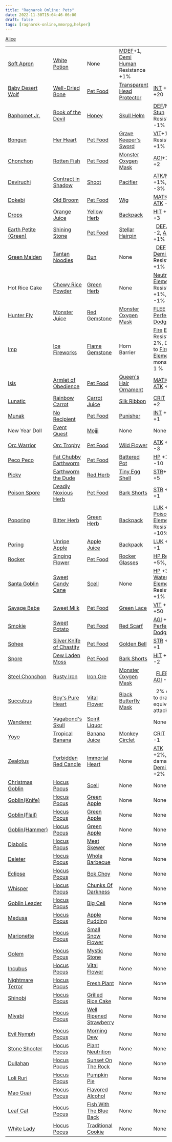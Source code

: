 ```yaml
---
title: "Ragnarok Online: Pets"
date: 2022-11-30T15:04:46-06:00
draft: false
tags: [ragnarok-online,mmorpg,helper]
---
```


<table class="pets>

<tbody><tr>
<th> Monster </th>
<th> Taming Item </th>
<th> Food </th>
<th> Accessory </th>
<th> Bonus(es)
</th></tr>
<tr>

<td><span class="plainlinks"><a rel="nofollow" class="external text" href="https://cp.arcadia-online.org/monster/view/?id=1275">Alice</a></span></td>

<td><span class="plainlinks"><a rel="nofollow" class="external text" href="https://cp.arcadia-online.org/item/view/?id=661">Soft Apron</a></span></td>

<td><span class="plainlinks"><a rel="nofollow" class="external text" href="https://cp.arcadia-online.org/item/view/?id=504">White Potion</a></span></td>

<td>None </td>

<td> <a href="/web/20181205000435/http://wiki.originsro.org/wiki/MDEF" title="MDEF" class="mw-redirect">MDEF</a>+1, <a href="/web/20181205000435/http://wiki.originsro.org/wiki/Demi_Human" title="Demi Human">Demi Human</a> Resistance +1%

</td></tr>

<tr>

<td><span class="plainlinks"><a rel="nofollow" class="external text" href="https://cp.arcadia-online.org/monster/view/?id=1107">Baby Desert Wolf</a></span></td>

<td><span class="plainlinks"><a rel="nofollow" class="external text" href="https://cp.arcadia-online.org/item/view/?id=628">Well-Dried Bone</a></span></td>

<td><span class="plainlinks"><a rel="nofollow" class="external text" href="https://cp.arcadia-online.org/item/view/?id=537">Pet Food</a></span></td>

<td><span class="plainlinks"><a rel="nofollow" class="external text" href="https://cp.arcadia-online.org/item/view/?id=10003">Transparent Head Protector</a></span> </td>

<td> <a href="/web/20181205000435/http://wiki.originsro.org/wiki/INT" title="INT" class="mw-redirect">INT</a> +1, <a href="/web/20181205000435/http://wiki.originsro.org/wiki/SP" title="SP">SP</a> +20

</td></tr>

<tr>

<td><span class="plainlinks"><a rel="nofollow" class="external text" href="https://cp.arcadia-online.org/monster/view/?id=1101">Baphomet Jr.</a></span></td>

<td><span class="plainlinks"><a rel="nofollow" class="external text" href="https://cp.arcadia-online.org/item/view/?id=642">Book of the Devil</a></span></td>

<td><span class="plainlinks"><a rel="nofollow" class="external text" href="https://cp.arcadia-online.org/item/view/?id=518">Honey</a></span></td>

<td><span class="plainlinks"><a rel="nofollow" class="external text" href="https://cp.arcadia-online.org/item/view/?id=10001">Skull Helm</a></span> </td>

<td> <a href="/web/20181205000435/http://wiki.originsro.org/wiki/DEF" title="DEF">DEF</a>/MDEF+1, <a href="/web/20181205000435/http://wiki.originsro.org/wiki/Stun" title="Stun" class="mw-redirect">Stun</a> Resistance -1%

</td></tr>

<tr>

<td><span class="plainlinks"><a rel="nofollow" class="external text" href="https://cp.arcadia-online.org/monster/view/?id=1188">Bongun</a></span></td>

<td><span class="plainlinks"><a rel="nofollow" class="external text" href="https://cp.arcadia-online.org/item/view/?id=659">Her Heart</a></span></td>

<td><span class="plainlinks"><a rel="nofollow" class="external text" href="https://cp.arcadia-online.org/item/view/?id=537">Pet Food</a></span></td>

<td><span class="plainlinks"><a rel="nofollow" class="external text" href="https://cp.arcadia-online.org/item/view/?id=10020">Grave Keeper's Sword</a></span> </td>

<td> <a href="/web/20181205000435/http://wiki.originsro.org/wiki/VIT" title="VIT" class="mw-redirect">VIT</a>+1, <a href="/web/20181205000435/http://wiki.originsro.org/wiki/Stun" title="Stun" class="mw-redirect">Stun</a> Resistance +1%

</td></tr>

<tr>

<td><span class="plainlinks"><a rel="nofollow" class="external text" href="https://cp.arcadia-online.org/monster/view/?id=1011">Chonchon</a></span></td>

<td><span class="plainlinks"><a rel="nofollow" class="external text" href="https://cp.arcadia-online.org/item/view/?id=624">Rotten Fish</a></span></td>

<td><span class="plainlinks"><a rel="nofollow" class="external text" href="https://cp.arcadia-online.org/item/view/?id=537">Pet Food</a></span></td>

<td><span class="plainlinks"><a rel="nofollow" class="external text" href="https://cp.arcadia-online.org/item/view/?id=10002">Monster Oxygen Mask</a></span> </td>

<td> <a href="/web/20181205000435/http://wiki.originsro.org/wiki/AGI" title="AGI" class="mw-redirect">AGI</a>+1, <a href="/web/20181205000435/http://wiki.originsro.org/wiki/FLEE" title="FLEE">FLEE</a> +2

</td></tr>

<tr>

<td><span class="plainlinks"><a rel="nofollow" class="external text" href="https://cp.arcadia-online.org/monster/view/?id=1109">Deviruchi</a></span></td>

<td><span class="plainlinks"><a rel="nofollow" class="external text" href="https://cp.arcadia-online.org/item/view/?id=641">Contract in Shadow</a></span></td>

<td><span class="plainlinks"><a rel="nofollow" class="external text" href="https://cp.arcadia-online.org/item/view/?id=711">Shoot</a></span></td>

<td><span class="plainlinks"><a rel="nofollow" class="external text" href="https://cp.arcadia-online.org/item/view/?id=10004">Pacifier</a></span> </td>

<td> <a href="/web/20181205000435/http://wiki.originsro.org/wiki/ATK" title="ATK" class="mw-redirect">ATK</a>/<a href="/web/20181205000435/http://wiki.originsro.org/wiki/MATK" title="MATK" class="mw-redirect">MATK</a> +1%, <a href="/web/20181205000435/http://wiki.originsro.org/wiki/HP" title="HP" class="mw-redirect">HP</a>/<a href="/web/20181205000435/http://wiki.originsro.org/wiki/SP" title="SP">SP</a> -3%

</td></tr>

<tr>

<td><span class="plainlinks"><a rel="nofollow" class="external text" href="https://cp.arcadia-online.org/monster/view/?id=1110">Dokebi</a></span></td>

<td><span class="plainlinks"><a rel="nofollow" class="external text" href="https://cp.arcadia-online.org/item/view/?id=637">Old Broom</a></span></td>

<td><span class="plainlinks"><a rel="nofollow" class="external text" href="https://cp.arcadia-online.org/item/view/?id=537">Pet Food</a></span></td>

<td><span class="plainlinks"><a rel="nofollow" class="external text" href="https://cp.arcadia-online.org/item/view/?id=10005">Wig</a></span> </td>

<td> <a href="/web/20181205000435/http://wiki.originsro.org/wiki/MATK" title="MATK" class="mw-redirect">MATK</a> +1%, <a href="/web/20181205000435/http://wiki.originsro.org/wiki/ATK" title="ATK" class="mw-redirect">ATK</a> -1%

</td></tr>

<tr>

<td><span class="plainlinks"><a rel="nofollow" class="external text" href="https://cp.arcadia-online.org/monster/view/?id=1113">Drops</a></span></td>

<td><span class="plainlinks"><a rel="nofollow" class="external text" href="https://cp.arcadia-online.org/item/view/?id=620">Orange Juice</a></span></td>

<td><span class="plainlinks"><a rel="nofollow" class="external text" href="https://cp.arcadia-online.org/item/view/?id=508">Yellow Herb</a></span></td>

<td><span class="plainlinks"><a rel="nofollow" class="external text" href="https://cp.arcadia-online.org/item/view/?id=10013">Backpack</a></span> </td>

<td> <a href="/web/20181205000435/http://wiki.originsro.org/wiki/HIT" title="HIT" class="mw-redirect">HIT</a> +3, <a href="/web/20181205000435/http://wiki.originsro.org/wiki/ATK" title="ATK" class="mw-redirect">ATK</a> +3

</td></tr>

<tr>

<td><span class="plainlinks"><a rel="nofollow" class="external text" href="https://cp.arcadia-online.org/monster/view/?id=1155">Earth Petite (Green)</a></span></td>

<td><span class="plainlinks"><a rel="nofollow" class="external text" href="https://cp.arcadia-online.org/item/view/?id=640">Shining Stone</a></span></td>

<td><span class="plainlinks"><a rel="nofollow" class="external text" href="https://cp.arcadia-online.org/item/view/?id=537">Pet Food</a></span></td>

<td><span class="plainlinks"><a rel="nofollow" class="external text" href="https://cp.arcadia-online.org/item/view/?id=10011">Stellar Hairpin</a></span> </td>

<td>  <a href="/web/20181205000435/http://wiki.originsro.org/wiki/DEF" title="DEF">DEF</a>/<a href="/web/20181205000435/http://wiki.originsro.org/wiki/MDEF" title="MDEF" class="mw-redirect">MDEF</a> -2, <a href="/web/20181205000435/http://wiki.originsro.org/wiki/ASPD" title="ASPD">ASPD</a> +1%

</td></tr>

<tr>

<td><span class="plainlinks"><a rel="nofollow" class="external text" href="https://cp.arcadia-online.org/monster/view/?id=1631">Green Maiden</a></span></td>

<td><span class="plainlinks"><a rel="nofollow" class="external text" href="https://cp.arcadia-online.org/item/view/?id=12395">Tantan Noodles</a></span></td>

<td><span class="plainlinks"><a rel="nofollow" class="external text" href="https://cp.arcadia-online.org/item/view/?id=6115">Bun</a></span></td>

<td>None</td>

<td>  <a href="/web/20181205000435/http://wiki.originsro.org/wiki/DEF" title="DEF">DEF</a> +1, <a href="/web/20181205000435/http://wiki.originsro.org/wiki/Demi_Human" title="Demi Human">Demi Human</a> Resistance +1%

</td></tr>

<tr>

<td> Hot Rice Cake</td>

<td><a href="/web/20181205000435/http://wiki.originsro.org/wiki/Harvest_Moon_Festival_Event_(2009/09/29)_%7E_(2009/10/13)" title="Harvest Moon Festival Event (2009/09/29) ~ (2009/10/13)">Chewy Rice Powder</a></td>

<td><span class="plainlinks"><a rel="nofollow" class="external text" href="https://cp.arcadia-online.org/item/view/?id=511">Green Herb</a></span></td>

<td>None </td>

<td> <a href="/web/20181205000435/http://wiki.originsro.org/wiki/Neutral" title="Neutral">Neutral</a> <a href="/web/20181205000435/http://wiki.originsro.org/wiki/Element" title="Element">Element</a> Resistance +1%, <a href="/web/20181205000435/http://wiki.originsro.org/wiki/HP" title="HP" class="mw-redirect">HP</a> -1%

</td></tr>

<tr>

<td><span class="plainlinks"><a rel="nofollow" class="external text" href="https://cp.arcadia-online.org/monster/view/?id=1035">Hunter Fly</a></span></td>

<td><span class="plainlinks"><a rel="nofollow" class="external text" href="https://cp.arcadia-online.org/item/view/?id=626">Monster Juice</a></span></td>

<td><span class="plainlinks"><a rel="nofollow" class="external text" href="https://cp.arcadia-online.org/item/view/?id=716">Red Gemstone</a></span></td>

<td><span class="plainlinks"><a rel="nofollow" class="external text" href="https://cp.arcadia-online.org/item/view/?id=10002">Monster Oxygen Mask</a></span> </td>

<td> <a href="/web/20181205000435/http://wiki.originsro.org/wiki/FLEE" title="FLEE">FLEE</a> -5, <a href="/web/20181205000435/http://wiki.originsro.org/wiki/Perfect_Dodge" title="Perfect Dodge">Perfect Dodge</a> +2

</td></tr>

<tr>

<td><span class="plainlinks"><a rel="nofollow" class="external text" href="https://cp.arcadia-online.org/monster/view/?id=1837">Imp</a></span></td>

<td><span class="plainlinks"><a rel="nofollow" class="external text" href="https://cp.arcadia-online.org/item/view/?id=12374">Ice Fireworks</a></span></td>

<td><span class="plainlinks"><a rel="nofollow" class="external text" href="https://cp.arcadia-online.org/item/view/?id=6114">Flame Gemstone</a></span></td>

<td>Horn Barrier </td>

<td> <a href="/web/20181205000435/http://wiki.originsro.org/wiki/Fire" title="Fire">Fire</a> <a href="/web/20181205000435/http://wiki.originsro.org/wiki/Element" title="Element">Element</a> Resistance + 2%, Damage to <a href="/web/20181205000435/http://wiki.originsro.org/wiki/Fire" title="Fire">Fire</a> <a href="/web/20181205000435/http://wiki.originsro.org/wiki/Element" title="Element">Element</a> monster + 1&nbsp;%

</td></tr>

<tr>

<td><span class="plainlinks"><a rel="nofollow" class="external text" href="https://cp.arcadia-online.org/monster/view/?id=1029">Isis</a></span></td>

<td><span class="plainlinks"><a rel="nofollow" class="external text" href="https://cp.arcadia-online.org/item/view/?id=639">Armlet of Obedience</a></span></td>

<td><span class="plainlinks"><a rel="nofollow" class="external text" href="https://cp.arcadia-online.org/item/view/?id=537">Pet Food</a></span></td>

<td><span class="plainlinks"><a rel="nofollow" class="external text" href="https://cp.arcadia-online.org/item/view/?id=10006">Queen's Hair Ornament</a></span> </td>

<td> <a href="/web/20181205000435/http://wiki.originsro.org/wiki/MATK" title="MATK" class="mw-redirect">MATK</a> -1%, <a href="/web/20181205000435/http://wiki.originsro.org/wiki/ATK" title="ATK" class="mw-redirect">ATK</a> +1%

</td></tr>

<tr>

<td><span class="plainlinks"><a rel="nofollow" class="external text" href="https://cp.arcadia-online.org/monster/view/?id=1063">Lunatic</a></span></td>

<td><span class="plainlinks"><a rel="nofollow" class="external text" href="https://cp.arcadia-online.org/item/view/?id=622">Rainbow Carrot</a></span></td>

<td><span class="plainlinks"><a rel="nofollow" class="external text" href="https://cp.arcadia-online.org/item/view/?id=534">Carrot Juice</a></span></td>

<td><span class="plainlinks"><a rel="nofollow" class="external text" href="https://cp.arcadia-online.org/item/view/?id=10007">Silk Ribbon</a></span> </td>

<td> <a href="/web/20181205000435/http://wiki.originsro.org/wiki/CRIT" title="CRIT" class="mw-redirect">CRIT</a> +2, <a href="/web/20181205000435/http://wiki.originsro.org/wiki/ATK" title="ATK" class="mw-redirect">ATK</a> +2

</td></tr>

<tr>

<td><span class="plainlinks"><a rel="nofollow" class="external text" href="https://cp.arcadia-online.org/monster/view/?id=1026">Munak</a></span></td>

<td><span class="plainlinks"><a rel="nofollow" class="external text" href="https://cp.arcadia-online.org/item/view/?id=636">No Recipient</a></span></td>

<td><span class="plainlinks"><a rel="nofollow" class="external text" href="https://cp.arcadia-online.org/item/view/?id=537">Pet Food</a></span></td>

<td><span class="plainlinks"><a rel="nofollow" class="external text" href="https://cp.arcadia-online.org/item/view/?id=10008">Punisher</a></span> </td>

<td> <a href="/web/20181205000435/http://wiki.originsro.org/wiki/INT" title="INT" class="mw-redirect">INT</a> +1, <a href="/web/20181205000435/http://wiki.originsro.org/wiki/DEF" title="DEF">DEF</a> +1

</td></tr>

<tr>

<td>New Year Doll</td>

<td><a href="/web/20181205000435/http://wiki.originsro.org/wiki/Lunar_New_Year_Event_(2008/02/05)_%7E_(2008/02/12)" title="Lunar New Year Event (2008/02/05) ~ (2008/02/12)">Event Quest</a></td>

<td><span class="plainlinks"><a rel="nofollow" class="external text" href="https://cp.arcadia-online.org/item/view/?id=554">Mojji</a></span></td>

<td>None </td>

<td> None

</td></tr>

<tr>

<td><span class="plainlinks"><a rel="nofollow" class="external text" href="https://cp.arcadia-online.org/monster/view/?id=1023">Orc Warrior</a></span></td>

<td><span class="plainlinks"><a rel="nofollow" class="external text" href="https://cp.arcadia-online.org/item/view/?id=635">Orc Trophy</a></span></td>

<td><span class="plainlinks"><a rel="nofollow" class="external text" href="https://cp.arcadia-online.org/item/view/?id=537">Pet Food</a></span></td>

<td><span class="plainlinks"><a rel="nofollow" class="external text" href="https://cp.arcadia-online.org/item/view/?id=10009">Wild Flower</a></span> </td>

<td> <a href="/web/20181205000435/http://wiki.originsro.org/wiki/ATK" title="ATK" class="mw-redirect">ATK</a> +10, <a href="/web/20181205000435/http://wiki.originsro.org/wiki/DEF" title="DEF">DEF</a> -3

</td></tr>

<tr>

<td><span class="plainlinks"><a rel="nofollow" class="external text" href="https://cp.arcadia-online.org/monster/view/?id=1019">Peco Peco</a></span></td>

<td><span class="plainlinks"><a rel="nofollow" class="external text" href="https://cp.arcadia-online.org/item/view/?id=632">Fat Chubby Earthworm</a></span></td>

<td><span class="plainlinks"><a rel="nofollow" class="external text" href="https://cp.arcadia-online.org/item/view/?id=537">Pet Food</a></span></td>

<td><span class="plainlinks"><a rel="nofollow" class="external text" href="https://cp.arcadia-online.org/item/view/?id=10010">Battered Pot</a></span> </td>

<td> <a href="/web/20181205000435/http://wiki.originsro.org/wiki/HP" title="HP" class="mw-redirect">HP</a> +150, <a href="/web/20181205000435/http://wiki.originsro.org/wiki/SP" title="SP">SP</a> -10

</td></tr>

<tr>

<td><span class="plainlinks"><a rel="nofollow" class="external text" href="https://cp.arcadia-online.org/monster/view/?id=1049">Picky</a></span></td>

<td><span class="plainlinks"><a rel="nofollow" class="external text" href="https://cp.arcadia-online.org/item/view/?id=623">Earthworm the Dude</a></span></td>

<td><span class="plainlinks"><a rel="nofollow" class="external text" href="https://cp.arcadia-online.org/item/view/?id=507">Red Herb</a></span></td>

<td><span class="plainlinks"><a rel="nofollow" class="external text" href="https://cp.arcadia-online.org/item/view/?id=10012">Tiny Egg Shell</a></span> </td>

<td> <a href="/web/20181205000435/http://wiki.originsro.org/wiki/STR" title="STR" class="mw-redirect">STR</a>+1, <a href="/web/20181205000435/http://wiki.originsro.org/wiki/ATK" title="ATK" class="mw-redirect">ATK</a> +5

</td></tr>

<tr>

<td><span class="plainlinks"><a rel="nofollow" class="external text" href="https://cp.arcadia-online.org/monster/view/?id=1077">Poison Spore</a></span></td>

<td><span class="plainlinks"><a rel="nofollow" class="external text" href="https://cp.arcadia-online.org/item/view/?id=631">Deadly Noxious Herb</a></span></td>

<td><span class="plainlinks"><a rel="nofollow" class="external text" href="https://cp.arcadia-online.org/item/view/?id=537">Pet Food</a></span></td>

<td><span class="plainlinks"><a rel="nofollow" class="external text" href="https://cp.arcadia-online.org/item/view/?id=10017">Bark Shorts</a></span> </td>

<td> <a href="/web/20181205000435/http://wiki.originsro.org/wiki/STR" title="STR" class="mw-redirect">STR</a> +1, <a href="/web/20181205000435/http://wiki.originsro.org/wiki/INT" title="INT" class="mw-redirect">INT</a> +1

</td></tr>

<tr>

<td><span class="plainlinks"><a rel="nofollow" class="external text" href="https://cp.arcadia-online.org/monster/view/?id=1031">Poporing</a></span></td>

<td><span class="plainlinks"><a rel="nofollow" class="external text" href="https://cp.arcadia-online.org/item/view/?id=621">Bitter Herb</a></span></td>

<td><span class="plainlinks"><a rel="nofollow" class="external text" href="https://cp.arcadia-online.org/item/view/?id=511">Green Herb</a></span></td>

<td><span class="plainlinks"><a rel="nofollow" class="external text" href="https://cp.arcadia-online.org/item/view/?id=10013">Backpack</a></span> </td>

<td> <a href="/web/20181205000435/http://wiki.originsro.org/wiki/LUK" title="LUK" class="mw-redirect">LUK</a> +2, <a href="/web/20181205000435/http://wiki.originsro.org/wiki/Poison" title="Poison">Poison</a> <a href="/web/20181205000435/http://wiki.originsro.org/wiki/Element" title="Element">Element</a> Resistance +10%

</td></tr>

<tr>

<td><span class="plainlinks"><a rel="nofollow" class="external text" href="https://cp.arcadia-online.org/monster/view/?id=1002">Poring</a></span></td>

<td><span class="plainlinks"><a rel="nofollow" class="external text" href="https://cp.arcadia-online.org/item/view/?id=619">Unripe Apple</a></span></td>

<td><span class="plainlinks"><a rel="nofollow" class="external text" href="https://cp.arcadia-online.org/item/view/?id=531">Apple Juice</a></span></td>

<td><span class="plainlinks"><a rel="nofollow" class="external text" href="https://cp.arcadia-online.org/item/view/?id=10013">Backpack</a></span> </td>

<td> <a href="/web/20181205000435/http://wiki.originsro.org/wiki/LUK" title="LUK" class="mw-redirect">LUK</a> +2, <a href="/web/20181205000435/http://wiki.originsro.org/wiki/CRIT" title="CRIT" class="mw-redirect">CRIT</a> +1

</td></tr>

<tr>

<td><span class="plainlinks"><a rel="nofollow" class="external text" href="https://cp.arcadia-online.org/monster/view/?id=1052">Rocker</a></span></td>

<td><span class="plainlinks"><a rel="nofollow" class="external text" href="https://cp.arcadia-online.org/item/view/?id=629">Singing Flower</a></span></td>

<td><span class="plainlinks"><a rel="nofollow" class="external text" href="https://cp.arcadia-online.org/item/view/?id=537">Pet Food</a></span></td>

<td><span class="plainlinks"><a rel="nofollow" class="external text" href="https://cp.arcadia-online.org/item/view/?id=10014">Rocker Glasses</a></span> </td>

<td> <a href="/web/20181205000435/http://wiki.originsro.org/wiki/HP_Recovery" title="HP Recovery">HP Recovery</a> +5%, <a href="/web/20181205000435/http://wiki.originsro.org/wiki/HP" title="HP" class="mw-redirect">HP</a> +25

</td></tr>

<tr>

<td><span class="plainlinks"><a rel="nofollow" class="external text" href="https://cp.arcadia-online.org/monster/view/?id=1245">Santa Goblin</a></span></td>

<td><span class="plainlinks"><a rel="nofollow" class="external text" href="https://cp.arcadia-online.org/item/view/?id=12225">Sweet Candy Cane</a></span></td>

<td><span class="plainlinks"><a rel="nofollow" class="external text" href="https://cp.arcadia-online.org/item/view/?id=911">Scell</a></span></td>

<td>None </td>

<td> <a href="/web/20181205000435/http://wiki.originsro.org/wiki/HP" title="HP" class="mw-redirect">HP</a> +30, <a href="/web/20181205000435/http://wiki.originsro.org/wiki/Water" title="Water">Water</a> <a href="/web/20181205000435/http://wiki.originsro.org/wiki/Element" title="Element">Element</a> Resistance +1%

</td></tr>

<tr>

<td><span class="plainlinks"><a rel="nofollow" class="external text" href="https://cp.arcadia-online.org/monster/view/?id=1167">Savage Bebe</a></span></td>

<td><span class="plainlinks"><a rel="nofollow" class="external text" href="https://cp.arcadia-online.org/item/view/?id=627">Sweet Milk</a></span></td>

<td><span class="plainlinks"><a rel="nofollow" class="external text" href="https://cp.arcadia-online.org/item/view/?id=537">Pet Food</a></span></td>

<td><span class="plainlinks"><a rel="nofollow" class="external text" href="https://cp.arcadia-online.org/item/view/?id=10015">Green Lace</a></span> </td>

<td> <a href="/web/20181205000435/http://wiki.originsro.org/wiki/VIT" title="VIT" class="mw-redirect">VIT</a> +1, <a href="/web/20181205000435/http://wiki.originsro.org/wiki/HP" title="HP" class="mw-redirect">HP</a> +50

</td></tr>

<tr>

<td><span class="plainlinks"><a rel="nofollow" class="external text" href="https://cp.arcadia-online.org/monster/view/?id=1056">Smokie</a></span></td>

<td><span class="plainlinks"><a rel="nofollow" class="external text" href="https://cp.arcadia-online.org/item/view/?id=633">Sweet Potato</a></span></td>

<td><span class="plainlinks"><a rel="nofollow" class="external text" href="https://cp.arcadia-online.org/item/view/?id=537">Pet Food</a></span></td>

<td><span class="plainlinks"><a rel="nofollow" class="external text" href="https://cp.arcadia-online.org/item/view/?id=10019">Red Scarf</a></span> </td>

<td> <a href="/web/20181205000435/http://wiki.originsro.org/wiki/AGI" title="AGI" class="mw-redirect">AGI</a> +1, <a href="/web/20181205000435/http://wiki.originsro.org/wiki/Perfect_Dodge" title="Perfect Dodge">Perfect Dodge</a> +1

</td></tr>

<tr>

<td><span class="plainlinks"><a rel="nofollow" class="external text" href="https://cp.arcadia-online.org/monster/view/?id=1170">Sohee</a></span></td>

<td><span class="plainlinks"><a rel="nofollow" class="external text" href="https://cp.arcadia-online.org/item/view/?id=638">Silver Knife of Chastity</a></span></td>

<td><span class="plainlinks"><a rel="nofollow" class="external text" href="https://cp.arcadia-online.org/item/view/?id=537">Pet Food</a></span></td>

<td><span class="plainlinks"><a rel="nofollow" class="external text" href="https://cp.arcadia-online.org/item/view/?id=10016">Golden Bell</a></span> </td>

<td> <a href="/web/20181205000435/http://wiki.originsro.org/wiki/STR" title="STR" class="mw-redirect">STR</a> +1, <a href="/web/20181205000435/http://wiki.originsro.org/wiki/DEX" title="DEX" class="mw-redirect">DEX</a> +1

</td></tr>

<tr>

<td><span class="plainlinks"><a rel="nofollow" class="external text" href="https://cp.arcadia-online.org/monster/view/?id=1014">Spore</a></span></td>

<td><span class="plainlinks"><a rel="nofollow" class="external text" href="https://cp.arcadia-online.org/item/view/?id=630">Dew Laden Moss</a></span></td>

<td><span class="plainlinks"><a rel="nofollow" class="external text" href="https://cp.arcadia-online.org/item/view/?id=537">Pet Food</a></span></td>

<td><span class="plainlinks"><a rel="nofollow" class="external text" href="https://cp.arcadia-online.org/item/view/?id=10017">Bark Shorts</a></span> </td>

<td> <a href="/web/20181205000435/http://wiki.originsro.org/wiki/HIT" title="HIT" class="mw-redirect">HIT</a> +5, <a href="/web/20181205000435/http://wiki.originsro.org/wiki/ATK" title="ATK" class="mw-redirect">ATK</a> -2

</td></tr>

<tr>

<td><span class="plainlinks"><a rel="nofollow" class="external text" href="https://cp.arcadia-online.org/monster/view/?id=1042">Steel Chonchon</a></span></td>

<td><span class="plainlinks"><a rel="nofollow" class="external text" href="https://cp.arcadia-online.org/item/view/?id=625">Rusty Iron</a></span></td>

<td><span class="plainlinks"><a rel="nofollow" class="external text" href="https://cp.arcadia-online.org/item/view/?id=1002">Iron Ore</a></span></td>

<td><span class="plainlinks"><a rel="nofollow" class="external text" href="https://cp.arcadia-online.org/item/view/?id=10002">Monster Oxygen Mask</a></span> </td>

<td>  <a href="/web/20181205000435/http://wiki.originsro.org/wiki/FLEE" title="FLEE">FLEE</a> +6, <a href="/web/20181205000435/http://wiki.originsro.org/wiki/AGI" title="AGI" class="mw-redirect">AGI</a> -1

</td></tr>

<tr>

<td><span class="plainlinks"><a rel="nofollow" class="external text" href="https://cp.arcadia-online.org/monster/view/?id=1370">Succubus</a></span></td>

<td><span class="plainlinks"><a rel="nofollow" class="external text" href="https://cp.arcadia-online.org/item/view/?id=12373">Boy's Pure Heart</a></span></td>

<td><span class="plainlinks"><a rel="nofollow" class="external text" href="https://cp.arcadia-online.org/item/view/?id=6113">Vital Flower</a></span></td>

<td><span class="plainlinks"><a rel="nofollow" class="external text" href="https://cp.arcadia-online.org/item/view/?id=10037">Black Butterfly Mask</a></span> </td>

<td>  2% chance to drain <a href="/web/20181205000435/http://wiki.originsro.org/wiki/HP" title="HP" class="mw-redirect">HP</a> equivalent to attack

</td></tr>

<tr>

<td> <span class="plainlinks"><a rel="nofollow" class="external text" href="https://cp.arcadia-online.org/monster/view/?id=1208">Wanderer</a></span> </td>

<td> <span class="plainlinks"><a rel="nofollow" class="external text" href="https://cp.arcadia-online.org/item/view/?id=4574">Vagabond's Skull</a></span> </td>

<td> <span class="plainlinks"><a rel="nofollow" class="external text" href="https://cp.arcadia-online.org/item/view/?id=7824">Spirit Liquor</a></span> </td>

<td> </td>

<td> None

</td></tr>

<tr>

<td><span class="plainlinks"><a rel="nofollow" class="external text" href="https://cp.arcadia-online.org/monster/view/?id=1057">Yoyo</a></span></td>

<td><span class="plainlinks"><a rel="nofollow" class="external text" href="https://cp.arcadia-online.org/item/view/?id=634">Tropical Banana</a></span></td>

<td><span class="plainlinks"><a rel="nofollow" class="external text" href="https://cp.arcadia-online.org/item/view/?id=532">Banana Juice</a></span></td>

<td><span class="plainlinks"><a rel="nofollow" class="external text" href="https://cp.arcadia-online.org/item/view/?id=10018">Monkey Circlet</a></span> </td>

<td> <a href="/web/20181205000435/http://wiki.originsro.org/wiki/CRIT" title="CRIT" class="mw-redirect">CRIT</a> +3, <a href="/web/20181205000435/http://wiki.originsro.org/wiki/LUK" title="LUK" class="mw-redirect">LUK</a> -1

</td></tr>

<tr>

<td><span class="plainlinks"><a rel="nofollow" class="external text" href="https://cp.arcadia-online.org/monster/view/?id=1200">Zealotus</a></span></td>

<td><span class="plainlinks"><a rel="nofollow" class="external text" href="https://cp.arcadia-online.org/item/view/?id=660">Forbidden Red Candle</a></span></td>

<td><span class="plainlinks"><a rel="nofollow" class="external text" href="https://cp.arcadia-online.org/item/view/?id=929">Immortal Heart</a></span></td>

<td>None </td>

<td> <a href="/web/20181205000435/http://wiki.originsro.org/wiki/ATK" title="ATK" class="mw-redirect">ATK</a> +2%,<a href="/web/20181205000435/http://wiki.originsro.org/wiki/MATK" title="MATK" class="mw-redirect">MATK</a> damage to <a href="/web/20181205000435/http://wiki.originsro.org/wiki/Demi_Human" title="Demi Human">Demi Human</a> +2%

</td></tr>

<tr>

<td><span class="plainlinks"><a rel="nofollow" class="external text" href="https://cp.arcadia-online.org/monster/view/?id=1245">Christmas Goblin</a></span></td>

<td><a href="/web/20181205000435/http://wiki.originsro.org/wiki/Hocus_Pocus" title="Hocus Pocus" class="mw-redirect">Hocus Pocus</a></td>

<td><span class="plainlinks"><a rel="nofollow" class="external text" href="https://cp.arcadia-online.org/item/view/?id=911">Scell</a></span></td>

<td>None </td>

<td> None

</td></tr>

<tr>

<td><span class="plainlinks"><a rel="nofollow" class="external text" href="https://cp.arcadia-online.org/monster/view/?id=1122">Goblin(Knife)</a></span></td>

<td><a href="/web/20181205000435/http://wiki.originsro.org/wiki/Hocus_Pocus" title="Hocus Pocus" class="mw-redirect">Hocus Pocus</a></td>

<td><span class="plainlinks"><a rel="nofollow" class="external text" href="https://cp.arcadia-online.org/item/view/?id=7821">Green Apple</a></span></td>

<td>None </td>

<td> None

</td></tr>

<tr>

<td><span class="plainlinks"><a rel="nofollow" class="external text" href="https://cp.arcadia-online.org/monster/view/?id=1123">Goblin(Flail)</a></span></td>

<td><a href="/web/20181205000435/http://wiki.originsro.org/wiki/Hocus_Pocus" title="Hocus Pocus" class="mw-redirect">Hocus Pocus</a></td>

<td><span class="plainlinks"><a rel="nofollow" class="external text" href="https://cp.arcadia-online.org/item/view/?id=7821">Green Apple</a></span></td>

<td>None </td>

<td> None

</td></tr>

<tr>

<td><span class="plainlinks"><a rel="nofollow" class="external text" href="https://cp.arcadia-online.org/monster/view/?id=1125">Goblin(Hammer)</a></span></td>

<td><a href="/web/20181205000435/http://wiki.originsro.org/wiki/Hocus_Pocus" title="Hocus Pocus" class="mw-redirect">Hocus Pocus</a></td>

<td><span class="plainlinks"><a rel="nofollow" class="external text" href="https://cp.arcadia-online.org/item/view/?id=7821">Green Apple</a></span></td>

<td>None </td>

<td> None

</td></tr>

<tr>

<td><span class="plainlinks"><a rel="nofollow" class="external text" href="https://cp.arcadia-online.org/monster/view/?id=1382">Diabolic</a></span></td>

<td><a href="/web/20181205000435/http://wiki.originsro.org/wiki/Hocus_Pocus" title="Hocus Pocus" class="mw-redirect">Hocus Pocus</a></td>

<td><span class="plainlinks"><a rel="nofollow" class="external text" href="https://cp.arcadia-online.org/item/view/?id=7823">Meat Skewer</a></span></td>

<td>None </td>

<td> None

</td></tr>

<tr>

<td><span class="plainlinks"><a rel="nofollow" class="external text" href="https://cp.arcadia-online.org/monster/view/?id=1385">Deleter</a></span></td>

<td><a href="/web/20181205000435/http://wiki.originsro.org/wiki/Hocus_Pocus" title="Hocus Pocus" class="mw-redirect">Hocus Pocus</a></td>

<td><span class="plainlinks"><a rel="nofollow" class="external text" href="https://cp.arcadia-online.org/item/view/?id=7822">Whole Barbecue</a></span></td>

<td>None </td>

<td> None

</td></tr>

<tr>

<td><span class="plainlinks"><a rel="nofollow" class="external text" href="https://cp.arcadia-online.org/monster/view/?id=1879">Eclipse</a></span></td>

<td><a href="/web/20181205000435/http://wiki.originsro.org/wiki/Hocus_Pocus" title="Hocus Pocus" class="mw-redirect">Hocus Pocus</a></td>

<td><span class="plainlinks"><a rel="nofollow" class="external text" href="https://cp.arcadia-online.org/item/view/?id=7766">Bok Choy</a></span></td>

<td>None </td>

<td> None

</td></tr>

<tr>

<td><span class="plainlinks"><a rel="nofollow" class="external text" href="https://cp.arcadia-online.org/monster/view/?id=1179">Whisper</a></span></td>

<td><a href="/web/20181205000435/http://wiki.originsro.org/wiki/Hocus_Pocus" title="Hocus Pocus" class="mw-redirect">Hocus Pocus</a></td>

<td><span class="plainlinks"><a rel="nofollow" class="external text" href="https://cp.arcadia-online.org/item/view/?id=6100">Chunks Of Darkness</a></span></td>

<td>None </td>

<td> None

</td></tr>

<tr>

<td><span class="plainlinks"><a rel="nofollow" class="external text" href="https://cp.arcadia-online.org/monster/view/?id=1299">Goblin Leader</a></span></td>

<td><a href="/web/20181205000435/http://wiki.originsro.org/wiki/Hocus_Pocus" title="Hocus Pocus" class="mw-redirect">Hocus Pocus</a></td>

<td><span class="plainlinks"><a rel="nofollow" class="external text" href="https://cp.arcadia-online.org/item/view/?id=6104">Big Cell</a></span></td>

<td>None </td>

<td> None

</td></tr>

<tr>

<td><span class="plainlinks"><a rel="nofollow" class="external text" href="https://cp.arcadia-online.org/monster/view/?id=1148">Medusa</a></span></td>

<td><a href="/web/20181205000435/http://wiki.originsro.org/wiki/Hocus_Pocus" title="Hocus Pocus" class="mw-redirect">Hocus Pocus</a></td>

<td><span class="plainlinks"><a rel="nofollow" class="external text" href="https://cp.arcadia-online.org/item/view/?id=6108">Apple Pudding</a></span></td>

<td>None </td>

<td> None

</td></tr>

<tr>

<td><span class="plainlinks"><a rel="nofollow" class="external text" href="https://cp.arcadia-online.org/monster/view/?id=1143">Marionette</a></span></td>

<td><a href="/web/20181205000435/http://wiki.originsro.org/wiki/Hocus_Pocus" title="Hocus Pocus" class="mw-redirect">Hocus Pocus</a></td>

<td><span class="plainlinks"><a rel="nofollow" class="external text" href="https://cp.arcadia-online.org/item/view/?id=6098">Small Snow Flower</a></span></td>

<td>None </td>

<td> None

</td></tr>

<tr>

<td><span class="plainlinks"><a rel="nofollow" class="external text" href="https://cp.arcadia-online.org/monster/view/?id=1040">Golem</a></span></td>

<td><a href="/web/20181205000435/http://wiki.originsro.org/wiki/Hocus_Pocus" title="Hocus Pocus" class="mw-redirect">Hocus Pocus</a></td>

<td><span class="plainlinks"><a rel="nofollow" class="external text" href="https://cp.arcadia-online.org/item/view/?id=6111">Mystic Stone</a></span></td>

<td>None </td>

<td> None

</td></tr>

<tr>

<td><span class="plainlinks"><a rel="nofollow" class="external text" href="https://cp.arcadia-online.org/monster/view/?id=1374">Incubus</a></span></td>

<td><a href="/web/20181205000435/http://wiki.originsro.org/wiki/Hocus_Pocus" title="Hocus Pocus" class="mw-redirect">Hocus Pocus</a></td>

<td><span class="plainlinks"><a rel="nofollow" class="external text" href="https://cp.arcadia-online.org/item/view/?id=6110">Vital Flower</a></span></td>

<td>None </td>

<td> None

</td></tr>

<tr>

<td><span class="plainlinks"><a rel="nofollow" class="external text" href="https://cp.arcadia-online.org/monster/view/?id=1379">Nightmare Terror</a></span></td>

<td><a href="/web/20181205000435/http://wiki.originsro.org/wiki/Hocus_Pocus" title="Hocus Pocus" class="mw-redirect">Hocus Pocus</a></td>

<td><span class="plainlinks"><a rel="nofollow" class="external text" href="https://cp.arcadia-online.org/item/view/?id=6112">Fresh Plant</a></span></td>

<td>None </td>

<td> None

</td></tr>

<tr>

<td><span class="plainlinks"><a rel="nofollow" class="external text" href="https://cp.arcadia-online.org/monster/view/?id=1401">Shinobi</a></span></td>

<td><a href="/web/20181205000435/http://wiki.originsro.org/wiki/Hocus_Pocus" title="Hocus Pocus" class="mw-redirect">Hocus Pocus</a></td>

<td><span class="plainlinks"><a rel="nofollow" class="external text" href="https://cp.arcadia-online.org/item/view/?id=6099">Grilled Rice Cake</a></span></td>

<td>None </td>

<td> None

</td></tr>

<tr>

<td><span class="plainlinks"><a rel="nofollow" class="external text" href="https://cp.arcadia-online.org/monster/view/?id=1404">Miyabi</a></span></td>

<td><a href="/web/20181205000435/http://wiki.originsro.org/wiki/Hocus_Pocus" title="Hocus Pocus" class="mw-redirect">Hocus Pocus</a></td>

<td><span class="plainlinks"><a rel="nofollow" class="external text" href="https://cp.arcadia-online.org/item/view/?id=6106">Well Ripened Strawberry</a></span></td>

<td>None </td>

<td> None

</td></tr>

<tr>

<td><span class="plainlinks"><a rel="nofollow" class="external text" href="https://cp.arcadia-online.org/monster/view/?id=1416">Evil Nymph</a></span></td>

<td><a href="/web/20181205000435/http://wiki.originsro.org/wiki/Hocus_Pocus" title="Hocus Pocus" class="mw-redirect">Hocus Pocus</a></td>

<td><span class="plainlinks"><a rel="nofollow" class="external text" href="https://cp.arcadia-online.org/item/view/?id=6105">Morning Dew</a></span></td>

<td>None </td>

<td> None

</td></tr>

<tr>

<td><span class="plainlinks"><a rel="nofollow" class="external text" href="https://cp.arcadia-online.org/monster/view/?id=1495">Stone Shooter</a></span></td>

<td><a href="/web/20181205000435/http://wiki.originsro.org/wiki/Hocus_Pocus" title="Hocus Pocus" class="mw-redirect">Hocus Pocus</a></td>

<td><span class="plainlinks"><a rel="nofollow" class="external text" href="https://cp.arcadia-online.org/item/view/?id=6109">Plant Neutrition</a></span></td>

<td>None </td>

<td> None

</td></tr>

<tr>

<td><span class="plainlinks"><a rel="nofollow" class="external text" href="https://cp.arcadia-online.org/monster/view/?id=1504">Dullahan</a></span></td>

<td><a href="/web/20181205000435/http://wiki.originsro.org/wiki/Hocus_Pocus" title="Hocus Pocus" class="mw-redirect">Hocus Pocus</a></td>

<td><span class="plainlinks"><a rel="nofollow" class="external text" href="https://cp.arcadia-online.org/item/view/?id=6107">Sunset On The Rock</a></span></td>

<td>None </td>

<td> None

</td></tr>

<tr>

<td><span class="plainlinks"><a rel="nofollow" class="external text" href="https://cp.arcadia-online.org/monster/view/?id=1505">Loli Ruri</a></span></td>

<td><a href="/web/20181205000435/http://wiki.originsro.org/wiki/Hocus_Pocus" title="Hocus Pocus" class="mw-redirect">Hocus Pocus</a></td>

<td><span class="plainlinks"><a rel="nofollow" class="external text" href="https://cp.arcadia-online.org/item/view/?id=6097">Pumpkin Pie</a></span></td>

<td>None </td>

<td> None

</td></tr>

<tr>

<td><span class="plainlinks"><a rel="nofollow" class="external text" href="https://cp.arcadia-online.org/monster/view/?id=1513">Mao Guai</a></span></td>

<td><a href="/web/20181205000435/http://wiki.originsro.org/wiki/Hocus_Pocus" title="Hocus Pocus" class="mw-redirect">Hocus Pocus</a></td>

<td><span class="plainlinks"><a rel="nofollow" class="external text" href="https://cp.arcadia-online.org/item/view/?id=6095">Flavored Alcohol</a></span></td>

<td>None </td>

<td> None

</td></tr>

<tr>

<td><span class="plainlinks"><a rel="nofollow" class="external text" href="https://cp.arcadia-online.org/monster/view/?id=1586">Leaf Cat</a></span></td>

<td><a href="/web/20181205000435/http://wiki.originsro.org/wiki/Hocus_Pocus" title="Hocus Pocus" class="mw-redirect">Hocus Pocus</a></td>

<td><span class="plainlinks"><a rel="nofollow" class="external text" href="https://cp.arcadia-online.org/item/view/?id=6096">Fish With The Blue Back</a></span></td>

<td>None </td>

<td> None

</td></tr>

<tr>

<td><span class="plainlinks"><a rel="nofollow" class="external text" href="https://cp.arcadia-online.org/monster/view/?id=1518">White Lady</a></span></td>

<td><a href="/web/20181205000435/http://wiki.originsro.org/wiki/Hocus_Pocus" title="Hocus Pocus" class="mw-redirect">Hocus Pocus</a></td>

<td><span class="plainlinks"><a rel="nofollow" class="external text" href="https://cp.arcadia-online.org/item/view/?id=555">Traditional Cookie</a></span></td>

<td>None </td>

<td> None

</td></tr>

</tbody></table>